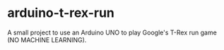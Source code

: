 # arduino-t-rex-run
A small project to use an Arduino UNO to play Google's T-Rex run game (NO MACHINE LEARNING).
